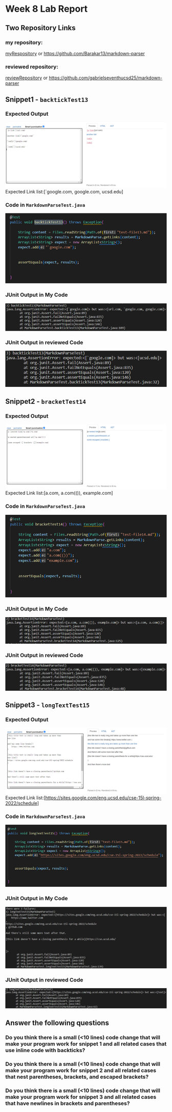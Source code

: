 # Week 8 Lab Report

## Two Repository Links
### my repository:
[myRespository](https://github.com/Barakar13/markdown-parser) or https://github.com/Barakar13/markdown-parser
### reviewed repository:
[reviewRepository](https://github.com/gabrielseventhucsd25/markdown-parser) or https://github.com/gabrielseventhucsd25/markdown-parser

## Snippet1 - `backtickTest13`
### Expected Output
![snippet1](snippet1.png)
Expected Link list:[`google.com, google.com, ucsd.edu]
### Code in `MarkdownParseTest.java`
![testCode1](testCode1.png)
### JUnit Output in My Code
![myCodeResult](myRunningResult1.png)
### JUnit Output in reviewed Code
![reviewedCodeResult](otherRunningResult1.png)

## Snippet2 - `bracketTest14`
### Expected Output
![snippet2](snippet2.png)
Expected Link list:[a.com, a.com(()), example.com]
### Code in `MarkdownParseTest.java`
![testCode2](testCode2.png)
### JUnit Output in My Code
![myCodeResult](myRunningResult2.png)
### JUnit Output in reviewed Code
![reviewedCodeResult](otherRunningResult2.png)

## Snippet3 - `longTextTest15`
### Expected Output
![snippet3](snippet3.png)
Expected Link list:[https://sites.google.com/eng.ucsd.edu/cse-15l-spring-2022/schedule]
### Code in `MarkdownParseTest.java`
![testCode3](testCode3.png)
### JUnit Output in My Code
![myCodeResult](myRunningResult3.png)
### JUnit Output in reviewed Code
![reviewedCodeResult](otherRunningResult3.png)

## Answer the following questions 
### Do you think there is a small (<10 lines) code change that will make your program work for snippet 1 and all related cases that use inline code with backticks?

### Do you think there is a small (<10 lines) code change that will make your program work for snippet 2 and all related cases that nest parentheses, brackets, and escaped brackets?

### Do you think there is a small (<10 lines) code change that will make your program work for snippet 3 and all related cases that have newlines in brackets and parentheses?
